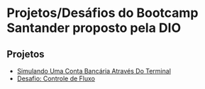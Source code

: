 # Projetos/Desáfios do Bootcamp Santander proposto pela DIO

## Projetos
- [Simulando Uma Conta Bancária Através Do Terminal](https://github.com/OliYan-debug/desafios-dio/tree/ContaBanco)
- [Desafio: Controle de Fluxo](https://github.com/OliYan-debug/desafios-dio/tree/ControleFluxo)
